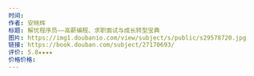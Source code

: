 ```yaml
---
时间: 
作者: 安晓辉
标题: 解忧程序员——高薪编程、求职面试与成长转型宝典
图片: https://img1.doubanio.com/view/subject/s/public/s29578720.jpg
链接: https://book.douban.com/subject/27170693/
评价: 5.8★★★★
价格价格:
---
```

